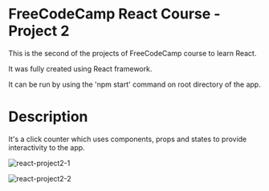 # FreeCodeCamp React Course - Project 2

This is the second of the projects of FreeCodeCamp course to learn React.

It was fully created using React framework.

It can be run by using the 'npm start' command on root directory of the app.

# Description

It's a click counter which uses components, props and states to provide interactivity to the app.


![react-project2-1](https://user-images.githubusercontent.com/78876044/230730287-8bf00fb7-f57d-4faf-b8ca-1d6517972ed3.png)

![react-project2-2](https://user-images.githubusercontent.com/78876044/230730291-3ebfb638-f695-411e-b221-a8cc9476f7c8.png)

